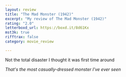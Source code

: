 ```yaml
---
layout: review
title: "The Mad Monster (1942)"
excerpt: "My review of The Mad Monster (1942)"
rating: "2.0"
letterboxd_url: https://boxd.it/8d61Kx
mst3k: true
rifftrax: false
category: movie_review

---
```


Not the total disaster I thought it was first time around

<i>That's the most casually-dressed monster I've
ever seen</i>
